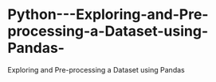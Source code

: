 # Python---Exploring-and-Pre-processing-a-Dataset-using-Pandas-
Exploring and Pre-processing a Dataset using Pandas 
